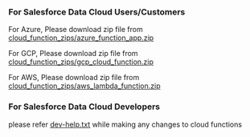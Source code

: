 
### For Salesforce Data Cloud Users/Customers

For Azure, Please download zip file from [cloud_function_zips/azure_function_app.zip](https://github.com/forcedotcom/file-notifier-for-blob-store/blob/649d1e2107c18b1d13b42568f1bfb02f6d9a7eab/cloud_function_zips/azure_function_app.zip)

For GCP,  Please download zip file from [cloud_function_zips/gcp_cloud_function.zip](https://github.com/forcedotcom/file-notifier-for-blob-store/blob/649d1e2107c18b1d13b42568f1bfb02f6d9a7eab/cloud_function_zips/gcp_cloud_function.zip)

For AWS, Please download zip file from [cloud_function_zips/aws_lambda_function.zip](https://github.com/forcedotcom/file-notifier-for-blob-store/blob/649d1e2107c18b1d13b42568f1bfb02f6d9a7eab/cloud_function_zips/aws_lambda_function.zip)

### For Salesforce Data Cloud Developers

please refer [dev-help.txt](https://github.com/forcedotcom/file-notifier-for-blob-store/blob/1d66dad4638ba4772a1b4fba10eeed5fbf923b35/dev-help.txt) while making any changes to cloud functions

